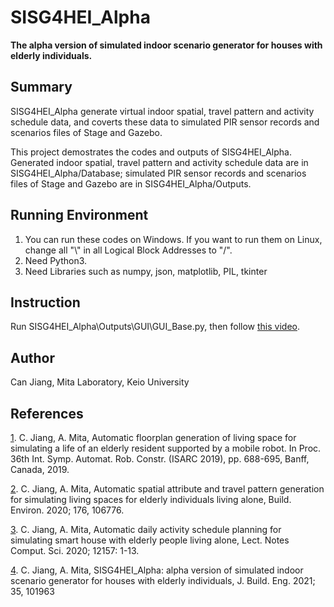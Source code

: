 # SISG4HEI_Alpha
**The alpha version of simulated indoor scenario generator for houses with elderly individuals.**

## Summary
SISG4HEI_Alpha generate virtual indoor spatial, travel pattern and activity schedule data, and coverts these data to simulated PIR sensor records and scenarios files of Stage and Gazebo.

This project demostrates the codes and outputs of SISG4HEI_Alpha. Generated indoor spatial, travel pattern and activity schedule data are in SISG4HEI_Alpha/Database; simulated PIR sensor records and scenarios files of Stage and Gazebo are in SISG4HEI_Alpha/Outputs.

## Running Environment
1. You can run these codes on Windows. If you want to run them on Linux, change all "\\" in all Logical Block Addresses to "/".
2. Need Python3.
3. Need Libraries such as numpy, json, matplotlib, PIL, tkinter

## Instruction
Run SISG4HEI_Alpha\Outputs\GUI\GUI_Base.py, then follow [this video](https://www.youtube.com/watch?v=Y1_bpkHulO0).

## Author
Can Jiang, Mita Laboratory, Keio University

## References
[1](https://doi.org/10.22260/ISARC2019/0092). C. Jiang, A. Mita, Automatic floorplan generation of living space for simulating a life of an elderly resident supported by a mobile robot. In Proc. 36th Int. Symp. Automat. Rob. Constr. (ISARC 2019), pp. 688-695, Banff, Canada, 2019.

[2](https://doi.org/10.1016/j.buildenv.2020.106776). C. Jiang, A. Mita, Automatic spatial attribute and travel pattern generation for simulating living spaces for elderly individuals living alone, Build. Environ. 2020; 176, 106776.

[3](https://doi.org/10.1007/978-3-030-51517-1_14). C. Jiang, A. Mita, Automatic daily activity schedule planning for simulating smart house with elderly people living alone, Lect. Notes Comput. Sci. 2020; 12157: 1-13.

[4](https://doi.org/10.1016/j.jobe.2020.101963). C. Jiang, A. Mita, SISG4HEI_Alpha: alpha version of simulated indoor scenario generator for houses with elderly individuals, J. Build. Eng. 2021; 35, 101963
